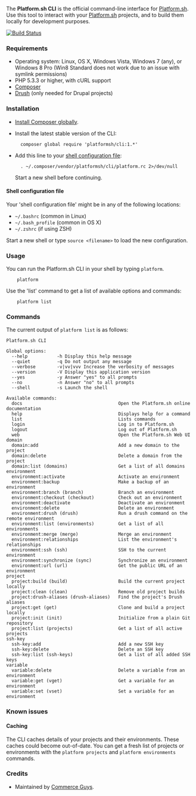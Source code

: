 The **Platform.sh CLI** is the official command-line interface for [Platform.sh](https://platform.sh). Use this tool to interact with your [Platform.sh](https://platform.sh) projects, and to build them locally for development purposes.

[![Build Status](https://travis-ci.org/platformsh/platformsh-cli.svg)](https://travis-ci.org/platformsh/platformsh-cli)

### Requirements

* Operating system: Linux, OS X, Windows Vista, Windows 7 (any), or Windows 8 Pro (Win8 Standard does not work due to an issue with symlink permissions)
* PHP 5.3.3 or higher, with cURL support
* [Composer](https://getcomposer.org/)
* [Drush](https://github.com/drush-ops/drush) (only needed for Drupal projects)

### Installation

* [Install Composer globally](https://getcomposer.org/doc/00-intro.md#globally).

* Install the latest stable version of the CLI:

        composer global require 'platformsh/cli:1.*'

* Add this line to your [shell configuration file](#shell-configuration-file):

        . ~/.composer/vendor/platformsh/cli/platform.rc 2>/dev/null

  Start a new shell before continuing.

#### Shell configuration file
Your 'shell configuration file' might be in any of the following
locations:

* `~/.bashrc` (common in Linux)
* `~/.bash_profile` (common in OS X)
* `~/.zshrc` (if using ZSH)

Start a new shell or type `source <filename>` to load the new configuration.

### Usage

You can run the Platform.sh CLI in your shell by typing `platform`.

        platform

Use the 'list' command to get a list of available options and commands:

        platform list

### Commands

The current output of `platform list` is as follows:

```
Platform.sh CLI

Global options:
  --help           -h Display this help message
  --quiet          -q Do not output any message
  --verbose        -v|vv|vvv Increase the verbosity of messages
  --version        -V Display this application version
  --yes            -y Answer "yes" to all prompts
  --no             -n Answer "no" to all prompts
  --shell          -s Launch the shell

Available commands:
  docs                                    Open the Platform.sh online documentation
  help                                    Displays help for a command
  list                                    Lists commands
  login                                   Log in to Platform.sh
  logout                                  Log out of Platform.sh
  web                                     Open the Platform.sh Web UI
domain
  domain:add                              Add a new domain to the project
  domain:delete                           Delete a domain from the project
  domain:list (domains)                   Get a list of all domains
environment
  environment:activate                    Activate an environment
  environment:backup                      Make a backup of an environment
  environment:branch (branch)             Branch an environment
  environment:checkout (checkout)         Check out an environment
  environment:deactivate                  Deactivate an environment
  environment:delete                      Delete an environment
  environment:drush (drush)               Run a drush command on the remote environment
  environment:list (environments)         Get a list of all environments
  environment:merge (merge)               Merge an environment
  environment:relationships               List the environment's relationships
  environment:ssh (ssh)                   SSH to the current environment
  environment:synchronize (sync)          Synchronize an environment
  environment:url (url)                   Get the public URL of an environment
project
  project:build (build)                   Build the current project locally
  project:clean (clean)                   Remove old project builds
  project:drush-aliases (drush-aliases)   Find the project's Drush aliases
  project:get (get)                       Clone and build a project locally
  project:init (init)                     Initialize from a plain Git repository
  project:list (projects)                 Get a list of all active projects
ssh-key
  ssh-key:add                             Add a new SSH key
  ssh-key:delete                          Delete an SSH key
  ssh-key:list (ssh-keys)                 Get a list of all added SSH keys
variable
  variable:delete                         Delete a variable from an environment
  variable:get (vget)                     Get a variable for an environment
  variable:set (vset)                     Set a variable for an environment
```

### Known issues

#### Caching
The CLI caches details of your projects and their environments. These caches
could become out-of-date. You can get a fresh list of projects or environments
with the `platform projects` and `platform environments` commands.

### Credits

* Maintained by [Commerce Guys](https://commerceguys.com).
